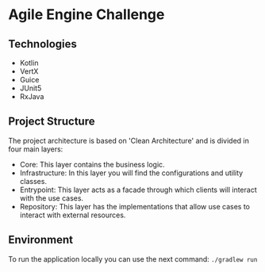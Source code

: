 # Agile Engine Challenge

## Technologies
- Kotlin
- VertX
- Guice
- JUnit5
- RxJava

## Project Structure
The project architecture is based on 'Clean Architecture' and is divided in four main layers:
- Core: This layer contains the business logic. 
- Infrastructure: In this layer you will find the configurations and utility classes.
- Entrypoint: This layer acts as a facade through which clients will interact with the use cases.
- Repository: This layer has the implementations that allow use cases to interact with external resources.

## Environment
To run the application locally you can use the next command:
`./gradlew run`
